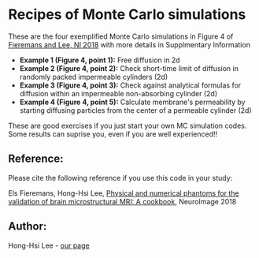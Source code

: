 # Recipes of Monte Carlo simulations

These are the four exemplified Monte Carlo simulations in Figure 4 of [Fieremans and Lee, NI 2018](https://doi.org/10.1016/j.neuroimage.2018.06.046) with more details in Supplmentary Information

* **Example 1 (Figure 4, point 1):** Free diffusion in 2d
* **Example 2 (Figure 4, point 2):** Check short-time limit of diffusion in randomly packed impermeable cylinders (2d)
* **Example 3 (Figure 4, point 3):** Check against analytical formulas for diffusion within an impermeable non-absorbing cylinder (2d)
* **Example 4 (Figure 4, point 5):** Calculate membrane's permeability by starting diffusing particles from the center of a permeable cylinder (2d)

These are good exercises if you just start your own MC simulation codes.
Some results can suprise you, even if you are well experienced!!

## Reference:
Please cite the following reference if you use this code in your study:

Els Fieremans, Hong-Hsi Lee, [Physical and numerical phantoms for the validation of brain microstructural MRI: A cookbook](https://doi.org/10.1016/j.neuroimage.2018.06.046), NeuroImage 2018

## Author:
Hong-Hsi Lee - [our page](http://www.diffusion-mri.com/people/hong-hsi-lee)
